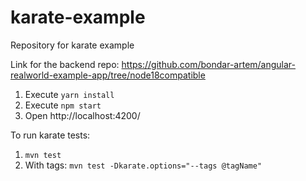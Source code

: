 # karate-example
Repository for karate example

Link for the backend repo: https://github.com/bondar-artem/angular-realworld-example-app/tree/node18compatible

1. Execute ```yarn install```
2. Execute ```npm start```
3. Open http://localhost:4200/


To run karate tests:
1. ```mvn test```
2. With tags: ```mvn test -Dkarate.options="--tags @tagName"```
